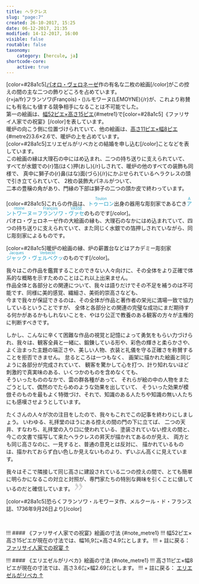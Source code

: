 ```yaml
---
title: ヘラクレス
slug: "page:7"
created: 26-10-2017, 15:25
date: 06-12-2017, 21:35
modified: 14-12-2017, 16:00
visible: false
routable: false
taxonomy:
    category: [hercule, ja]
shortcode-core:
    active: true
---
```

[color=#28a1c5][パオロ・ヴェロネーゼ][1]作の有名な二枚の絵画[/color]がこの控えの間の主な二つの飾りどころを占めています。  
{r=ja/fr}フランソワ(François)・()ルモワーヌ(LEMOYNE){/r}が、これより称賛にも有名にも値する競争相手になることは不可能でした。  
第一の絵画は、[幅52ピエ×高さ15ピエ][2]{#metre1}で[color=#28a1c5]《ファリサイ人家での祝宴》[/color]を表しています。  
暖炉の向こう側に位置づけられていて、他の絵画は、[高さ11ピエ×幅8ピエ][4]{#metre2}3.6×2.6で、暖炉の上を占めています。  
[color=#28a1c5]エリエゼルがリベカとの結婚を申し込む[/color]ことなどを表しています。  
この絵画の縁は大理石の中にはめ込まれ、二つの持ち送りに支えられていて、
すべてが水銀での{r}箔(はく)押(おし){/r}しされて、暖炉の他のすべての装飾も同様で、
真中に獅子の{r}鼻(はな)面(づら){/r}にかぶせられているヘラクレスの頭で引き立てられていて、
2枚の装飾大パネルがついて、  
二本の豊穣の角があり、門縁の下部は獅子の二つの頭か皮で終わっています。

[color=#28a1c5]これらの作品は、<ruby lang="ja" style="color:#28a1c5;">トゥーロン<rp>(</rp><rt lang="fr" style="font-size: 70%;color:#28a1c5">Toulon</rt><rp>)</rp></ruby>出身の器用な彫刻家である亡き<ruby lang="ja" style="color:#28a1c5;">アントワーヌ<rp>(</rp><rt lang="fr" style="font-size: 70%;color:#28a1c5">Antoine</rt><rp>)</rp>＝<rp>(</rp><rt lang="fr" style="font-size: 70%;color:#28a1c5">-</rt><rp>)</rp>フランソワ<rp>(</rp><rt lang="fr" style="font-size: 70%;color:#28a1c5">François</rt><rp>)</rp>・<rp>(</rp><rt lang="fr" style="font-size: 70%;color:#28a1c5"></rt><rp>)</rp>ヴァセ<rp>(</rp><rt lang="fr" style="font-size: 70%;color:#28a1c5">VASSÉ</rt><rp>)</rp></ruby>のものです[/color]。  
パオロ・ヴェロネーゼ作の大絵画の縁も、大理石のなかにはめ込まれていて、四つの持ち送りに支えられていて、また同じく水銀での箔押しされていながら、同じ彫刻家によるものです。

[color=#28a1c5]暖炉の絵画の縁、炉の薪置台などはアカデミー彫刻家<ruby lang="ja" style="color:#28a1c5;">ジャック<rp>(</rp><rt lang="fr" style="font-size: 70%;color:#28a1c5">Jacques</rt><rp>)</rp>・<rp>(</rp><rt lang="fr" style="font-size: 70%;color:#28a1c5"></rt><rp>)</rp>ヴェルベクッ<rp>(</rp><rt lang="fr" style="font-size: 70%;color:#28a1c5">Verbeckt</rt><rp>)</rp></ruby>のものです[/color]。

我々はこの作品を鑑賞することのできない人々向けに、その全体をより正確で体系的な概略を示すためのことはこれ以上出来ません。  
作品全体と各部分との関連について、我々は語りだけでその不足を補うのは不可能です、同様に美的感覚、繊細さ、美術的崇高さなども、  
今まで我々が保証できるのは、その全体が作品と著作者の栄光に満場一致で協力しているということですが、
全体と各部分との関連の完璧な成功にまだ期待する何かがあるかもしれないことを、やはり公正で教養のある観客の方々が主権的に判断すべきです。

しかし、こんなに辛くて困難な作品の視覚と記憶によって勇気をもらい力づけられ、我々は、観客全員と一緒に、鍛錬している形や、彩色の輝きと柔らかさや、よく治まった主題の端正さや、美しい人物、衣装と礼儀を守る正確さを称賛することを拒否できません。
怠るところは一つもなく、
画架に描かれた絵画と同じように各部分が完成されていて、
観客を驚かして心を打つ、計り知れないほど刺激的で真実味のある、いくつかのものを含めなくても、  
そういったもののなかで、雲の群各種があって、
それらが絵の中の人物をまたごうとして、偶然のでたらめのような効果を出していて、
そういった効果が模倣そのものを最もよく特徴づけ、それで、知識のある人たちや知識の無い人たちにも感嘆させようとしています。

たくさんの人々が次の注目をしたので、我々もこれでこの記事を終わりにしましょう。
いわゆる、礼拝堂のほうにある控えの間の門の下に立てば、
二つの天井、すなわち、礼拝堂の入り口に使われている、塗装されていない控えの間と、
今この文書で描写して来たヘラクレスの昇天が描かれてあるのが見え、
両方とも同じ高さなのに、一見すると、普通の意見とは反対に、
描かれているものは、描かれておらず白い色しか見えないものより、ずいぶん高くに見えています。

我々はそこで隣接して同じ高さに建設されている二つの控えの間で、とても簡単に明らかになるこの対立と対照が、専門家たちの特別な興味を引くことに値しているのだと確信しています。
<span><svg xmlns="http://www.w3.org/2000/svg" width="22px" height="22px" viewBox="0 0 78 78" fill="lightgrey" opacity="1"><path d="M1.5 68.9991L20.9102 45.395c.88226-1.10283.88226-1.54397.88226-1.76454 0-1.10286-1.76455-3.30857-2.8674-4.632L5.90836 23.9997 16.49877 3.0455 27.5273 18.48544c2.87047 3.97028 10.80793 15.88413 10.80793 19.19267 0 1.76458-.6617 2.4263-6.6171 9.7051C17.1605 65.25246 14.95478 67.01703 7.01425 74.9545L1.5 68.99908zm38.16172 0L59.0719 45.395c.88228-1.10283.88228-1.54397.88228-1.76454 0-1.10286-1.76457-3.30857-2.86742-4.632L44.07312 23.9997 54.6605 3.0455l11.03157 15.43992C68.55947 22.45572 76.5 34.36957 76.5 37.6781c0 1.76458-.6617 2.4263-6.6171 9.7051C55.32526 65.25246 53.11957 67.01703 45.17904 74.9545l-5.51732-5.9554z"/></svg></span>

[color=#28a1c5]恐らくフランソワ・ルモワーヌ作、メルクール・ド・フランス誌、1736年9月26日より[/color]  

<br>

!!! #### 《ファリサイ人家での祝宴》絵画の寸法 {#note_metre1}
!!! 幅52ピエ×高さ15ピエが現在の寸法では、幅16,9㍍×高さ4.9㍍とします。
!!! + 註に戻る： [ファリサイ人家での祝宴 ↑][3] 

!!! #### 《エリエゼルがリベカ》絵画の寸法 {#note_metre1}
!!! 高さ11ピエ×幅8ピエが現在の寸法では、高さ3.6㍍×幅2.69㍍とします。
!!! + 註に戻る： [エリエゼルがリベカ ↑][5] 

[1]: https://ja.wikipedia.org/wiki/パオロ・ヴェロネーゼ "https://ja.wikipedia.org/wiki/パオロ・ヴェロネーゼ"
[2]: #note_metre1 "ファリサイ人家での祝宴"
[3]: #metre1 "ファリサイ人家での祝宴"
[4]: #note_metre2 "エリエゼルがリベカ"
[5]: #metre2 "エリエゼルがリベカ"
